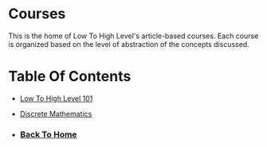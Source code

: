 # Courses

This is the home of Low To High Level's article-based courses. Each course is organized based on the level of abstraction of the concepts discussed.

# Table Of Contents
 - [Low To High Level 101](%WEBPATH%/courses/lhtl101/)
 - [Discrete Mathematics](%WEBPATH%/courses/discretemath/)


- ### [Back To Home](%WEBPATH%)